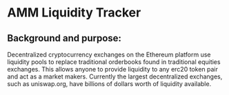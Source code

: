# AMM Liquidity Tracker


## Background and purpose:
Decentralized cryptocurrency exchanges on the Ethereum platform use liquidity pools to replace traditional orderbooks found in traditional equities exchanges. This allows anyone to provide liquidity to any erc20 token pair and act as a market makers. Currently the largest decentralized exchanges, such as uniswap.org, have billions of dollars worth of liquidity available.
